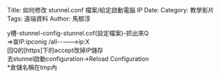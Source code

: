 Title: 如何修改 stunnel.conf 檔案/給定啟動電腦 IP
Date: 
Category: 教學影片
Tags: 遠端資料
Author: 馬郁淳


y槽-stunnel-config-stunnel.cof(設定檔案)-抓出來Q
<br/>
=>查IP:ipconig /all----->ip:X
<br/>
回Q的[https]下的accept改掉IP儲存
<br/>
去stunnel啟動configuration->Reload Configuration
<br/>
*倉儲名稱在tmp內
<br/>